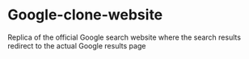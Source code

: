 # Google-clone-website
Replica of the official Google search website where the search results redirect to the actual Google results page
